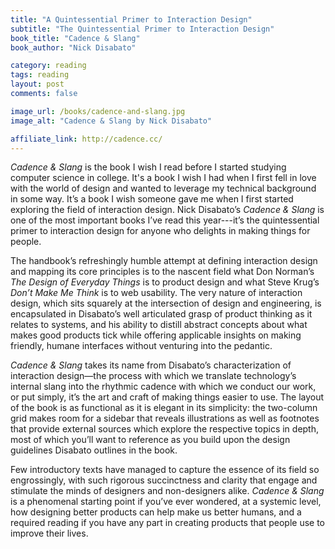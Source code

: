 ```yaml
---
title: "A Quintessential Primer to Interaction Design"
subtitle: "The Quintessential Primer to Interaction Design"
book_title: "Cadence & Slang"
book_author: "Nick Disabato"

category: reading
tags: reading
layout: post
comments: false

image_url: /books/cadence-and-slang.jpg
image_alt: "Cadence & Slang by Nick Disabato"

affiliate_link: http://cadence.cc/
---
```


*Cadence & Slang* is the book I wish I read before I started studying computer science in college. It's a book I wish I had when I first fell in love with the world of design and wanted to leverage my technical background in some way. It’s a book I wish someone gave me when I first started exploring the field of interaction design. Nick Disabato’s *Cadence & Slang* is one of the most important books I’ve read this year---it’s the quintessential primer to interaction design for anyone who delights in making things for people.

The handbook’s refreshingly humble attempt at defining interaction design and mapping its core principles is to the nascent field what Don Norman’s *The Design of Everyday Things* is to product design and what Steve Krug’s *Don’t Make Me Think* is to web usability. The very nature of interaction design, which sits squarely at the intersection of design and engineering, is encapsulated in Disabato’s well articulated grasp of product thinking as it relates to systems, and his ability to distill abstract concepts about what makes good products tick while offering applicable insights on making friendly, humane interfaces without venturing into the pedantic.

*Cadence & Slang* takes its name from Disabato’s characterization of interaction design—the process with which we translate technology’s internal slang into the rhythmic cadence with which we conduct our work, or put simply, it’s the art and craft of making things easier to use. The layout of the book is as functional as it is elegant in its simplicity: the two-column grid makes room for a sidebar that reveals illustrations as well as footnotes that provide external sources which explore the respective topics in depth, most of which you’ll want to reference as you build upon the design guidelines Disabato outlines in the book.

Few introductory texts have managed to capture the essence of its field so engrossingly, with such rigorous succinctness and clarity that engage and stimulate the minds of designers and non-designers alike. *Cadence & Slang* is a phenomenal starting point if you’ve ever wondered, at a systemic level, how designing better products can help make us better humans, and a required reading if you have any part in creating products that people use to improve their lives.
